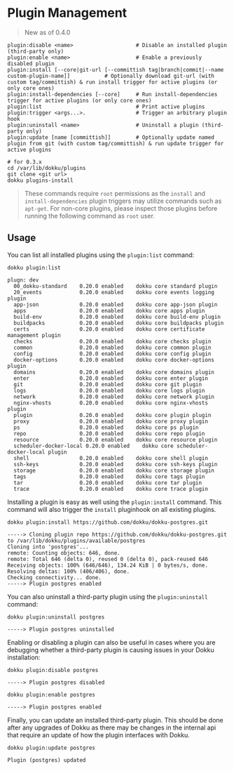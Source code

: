 # Plugin Management

> New as of 0.4.0

```
plugin:disable <name>                    # Disable an installed plugin (third-party only)
plugin:enable <name>                     # Enable a previously disabled plugin
plugin:install [--core|git-url [--committish tag|branch|commit|--name custom-plugin-name]]           # Optionally download git-url (with custom tag/committish) & run install trigger for active plugins (or only core ones)
plugin:install-dependencies [--core]     # Run install-dependencies trigger for active plugins (or only core ones)
plugin:list                              # Print active plugins
plugin:trigger <args...>.                # Trigger an arbitrary plugin hook
plugin:uninstall <name>                  # Uninstall a plugin (third-party only)
plugin:update [name [committish]]        # Optionally update named plugin from git (with custom tag/committish) & run update trigger for active plugins
```

```shell
# for 0.3.x
cd /var/lib/dokku/plugins
git clone <git url>
dokku plugins-install
```

> These commands require `root` permissions as the `install` and `install-dependencies` plugin triggers may utilize commands such as `apt-get`. For non-core plugins, please inspect those plugins before running the following command as `root` user.

## Usage

You can list all installed plugins using the `plugin:list` command:

```shell
dokku plugin:list
```

```
plugn: dev
  00_dokku-standard    0.20.0 enabled    dokku core standard plugin
  20_events            0.20.0 enabled    dokku core events logging plugin
  app-json             0.20.0 enabled    dokku core app-json plugin
  apps                 0.20.0 enabled    dokku core apps plugin
  build-env            0.20.0 enabled    dokku core build-env plugin
  buildpacks           0.20.0 enabled    dokku core buildpacks plugin
  certs                0.20.0 enabled    dokku core certificate management plugin
  checks               0.20.0 enabled    dokku core checks plugin
  common               0.20.0 enabled    dokku core common plugin
  config               0.20.0 enabled    dokku core config plugin
  docker-options       0.20.0 enabled    dokku core docker-options plugin
  domains              0.20.0 enabled    dokku core domains plugin
  enter                0.20.0 enabled    dokku core enter plugin
  git                  0.20.0 enabled    dokku core git plugin
  logs                 0.20.0 enabled    dokku core logs plugin
  network              0.20.0 enabled    dokku core network plugin
  nginx-vhosts         0.20.0 enabled    dokku core nginx-vhosts plugin
  plugin               0.20.0 enabled    dokku core plugin plugin
  proxy                0.20.0 enabled    dokku core proxy plugin
  ps                   0.20.0 enabled    dokku core ps plugin
  repo                 0.20.0 enabled    dokku core repo plugin
  resource             0.20.0 enabled    dokku core resource plugin
  scheduler-docker-local 0.20.0 enabled    dokku core scheduler-docker-local plugin
  shell                0.20.0 enabled    dokku core shell plugin
  ssh-keys             0.20.0 enabled    dokku core ssh-keys plugin
  storage              0.20.0 enabled    dokku core storage plugin
  tags                 0.20.0 enabled    dokku core tags plugin
  tar                  0.20.0 enabled    dokku core tar plugin
  trace                0.20.0 enabled    dokku core trace plugin
```

Installing a plugin is easy as well using the `plugin:install` command. This command will also trigger the `install` pluginhook on all existing plugins.

```shell
dokku plugin:install https://github.com/dokku/dokku-postgres.git
```

```
-----> Cloning plugin repo https://github.com/dokku/dokku-postgres.git to /var/lib/dokku/plugins/available/postgres
Cloning into 'postgres'...
remote: Counting objects: 646, done.
remote: Total 646 (delta 0), reused 0 (delta 0), pack-reused 646
Receiving objects: 100% (646/646), 134.24 KiB | 0 bytes/s, done.
Resolving deltas: 100% (406/406), done.
Checking connectivity... done.
-----> Plugin postgres enabled
```

You can also uninstall a third-party plugin using the `plugin:uninstall` command:

```shell
dokku plugin:uninstall postgres
```

```
-----> Plugin postgres uninstalled
```

Enabling or disabling a plugin can also be useful in cases where you are debugging whether a third-party plugin is causing issues in your Dokku installation:

```shell
dokku plugin:disable postgres
```

```
-----> Plugin postgres disabled
```

```shell
dokku plugin:enable postgres
```

```
-----> Plugin postgres enabled
```

Finally, you can update an installed third-party plugin. This should be done after any upgrades of Dokku as there may be changes in the internal api that require an update of how the plugin interfaces with Dokku.

```shell
dokku plugin:update postgres
```

```
Plugin (postgres) updated
```
